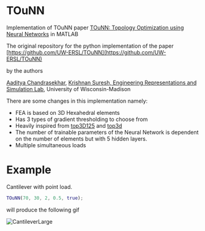 # TOuNN
Implementation of TOuNN paper [TOuNN: Topology Optimization using Neural Networks](https://link.springer.com/article/10.1007/s00158-020-02748-4) in MATLAB

The original repository for the python implementation of the paper [https://github.com/UW-ERSL/TOuNN](https://github.com/UW-ERSL/TOuNN)

by the authors

[Aaditya Chandrasekhar](https://aadityacs.github.io/), [Krishnan Suresh, Engineering Representations and Simulation Lab](https://ersl.wisc.edu), University of Wisconsin-Madison

There are some changes in this implementation namely:
+ FEA is based on 3D Hexahedral elements
+ Has 3 types of gradient thresholding to choose from
+ Heavily inspired from [top3D125](https://arxiv.org/pdf/2005.05436.pdf) and [top3d](https://www.top3d.app/)
+ The number of trainable parameters of the Neural Network is dependent on the number of elements but with 5 hidden layers.
+ Multiple simultaneous loads

# Example
Cantilever with point load.
```MATLAB
TOuNN(70, 30, 2, 0.5, true);
```
will produce the following gif

![CantileverLarge](https://user-images.githubusercontent.com/54637647/164000610-e0f5cdb6-b57f-4262-8c58-b7d8046fe93c.gif)

